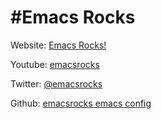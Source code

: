 #Emacs Rocks
=============

Website: [Emacs Rocks!](http://emacsrocks.com/)

Youtube: [emacsrocks](https://www.youtube.com/channel/UCkRmQ_G_NbdbCQMpALg6UPg)

Twitter: [@emacsrocks](http://twitter.com/emacsrocks)

Github: [emacsrocks emacs config](https://github.com/magnars/.emacs.d)
